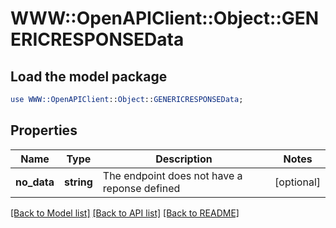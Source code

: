 # WWW::OpenAPIClient::Object::GENERICRESPONSEData

## Load the model package
```perl
use WWW::OpenAPIClient::Object::GENERICRESPONSEData;
```

## Properties
Name | Type | Description | Notes
------------ | ------------- | ------------- | -------------
**no_data** | **string** | The endpoint does not have a reponse defined | [optional] 

[[Back to Model list]](../README.md#documentation-for-models) [[Back to API list]](../README.md#documentation-for-api-endpoints) [[Back to README]](../README.md)


